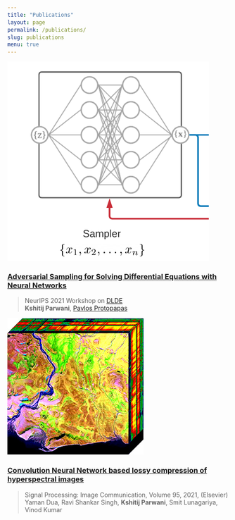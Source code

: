 ```yaml
---
title: "Publications"
layout: page 
permalink: /publications/
slug: publications
menu: true
---
```

<!--
<img src = "/images/HyperspectralCube.jpg" class="publimg">
<div class = "publitext">
<h3><a href = "https://doi.org/10.1016/j.image.2021.116255" target="_blank" rel="noopener noreferrer">Convolution Neural Network based lossy compression of hyperspectral images</a></h3>
![image](/images/HyperspectralCube.jpg){: style="float: left" width="100" padding="2px 2px 2px 2px"}



> Signal Processing: Image Communication, Volume 95, 2021, (Elsevier) \\
> *Yaman Dua, Ravi Shankar Singh, **Kshitij Parwani**, Smit Lunagariya, Vinod Kumar*
</div>

-->
<div class="post-container">                
    <div class="post-thumb"><img src="/images/AdvSamplingthumb.png" /></div>
    <div class="post-content">
        <h3 class="post-title"><a href = "https://openreview.net/forum?id=EeBH6OZFFx" target="_blank" rel="noopener noreferrer">Adversarial Sampling for Solving Differential Equations with Neural Networks</a></h3>
        <p> <blockquote> NeurIPS 2021 Workshop on <a href="https://dl-de.github.io/"> DLDE </a> <br>
 <b>Kshitij Parwani</b>, <a href = "https://iacs.seas.harvard.edu/people/pavlos-protopapas">Pavlos Protopapas</a></blockquote>  </p>
   </div>
</div>

<div class="post-container">                
    <div class="post-thumb"><img src="/images/HyperspectralCube.jpg" /></div>
    <div class="post-content">
        <h3 class="post-title"><a href = "https://doi.org/10.1016/j.image.2021.116255" target="_blank" rel="noopener noreferrer">Convolution Neural Network based lossy compression of hyperspectral images</a></h3>
        <p> <blockquote> Signal Processing: Image Communication, Volume 95, 2021, (Elsevier) <br>
 Yaman Dua, Ravi Shankar Singh, <b>Kshitij Parwani</b>, Smit Lunagariya, Vinod Kumar</blockquote>  </p>
   </div>
</div>


